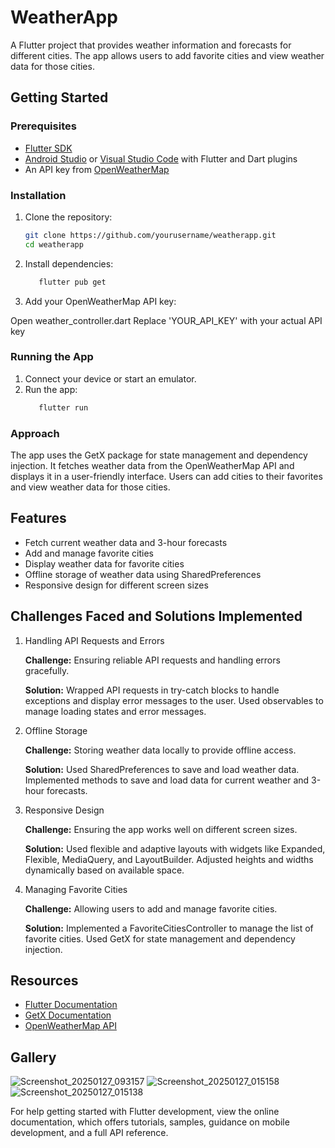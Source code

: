 # WeatherApp

A Flutter project that provides weather information and forecasts for different cities. The app allows users to add favorite cities and view weather data for those cities.

## Getting Started

### Prerequisites

- [Flutter SDK](https://flutter.dev/docs/get-started/install)
- [Android Studio](https://developer.android.com/studio) or [Visual Studio Code](https://code.visualstudio.com/) with Flutter and Dart plugins
- An API key from [OpenWeatherMap](https://openweathermap.org/api)

### Installation

1. Clone the repository:

   ```sh
   git clone https://github.com/yourusername/weatherapp.git
   cd weatherapp
   ```
2. Install dependencies:
   ```sh
      flutter pub get
   ``` 
3. Add your OpenWeatherMap API key:

Open weather_controller.dart
Replace 'YOUR_API_KEY' with your actual API key

### Running the App
1. Connect your device or start an emulator.
2. Run the app:
   ```sh
      flutter run
   ```
### Approach
The app uses the GetX package for state management and dependency injection. It fetches weather data from the OpenWeatherMap API and displays it in a user-friendly interface. Users can add cities to their favorites and view weather data for those cities.

## Features
- Fetch current weather data and 3-hour forecasts
- Add and manage favorite cities
- Display weather data for favorite cities
- Offline storage of weather data using SharedPreferences
- Responsive design for different screen sizes

## Challenges Faced and Solutions Implemented
1. Handling API Requests and Errors
   
   **Challenge:** Ensuring reliable API requests and handling errors gracefully.

   **Solution:** Wrapped API requests in try-catch blocks to handle exceptions and display error messages to the user. Used observables to manage loading states and error messages.

2. Offline Storage

   **Challenge:** Storing weather data locally to provide offline access.
   
   **Solution:** Used SharedPreferences to save and load weather data. Implemented methods to save and load data for current weather and 3-hour forecasts.

3. Responsive Design

   **Challenge:** Ensuring the app works well on different screen sizes.
   
   **Solution:** Used flexible and adaptive layouts with widgets like Expanded, Flexible, MediaQuery, and LayoutBuilder. Adjusted heights and widths dynamically based on available space.

4. Managing Favorite Cities

   **Challenge:** Allowing users to add and manage favorite cities.
   
   **Solution:** Implemented a FavoriteCitiesController to manage the list of favorite cities. Used GetX for state management and dependency injection.

## Resources
- [Flutter Documentation](https://flutter.dev/docs)
- [GetX Documentation](https://pub.dev/packages/get)
- [OpenWeatherMap API](https://openweathermap.org/api)

## Gallery
![Screenshot_20250127_093157](https://github.com/user-attachments/assets/664d4053-82f6-4684-9a89-a98c07cc1d33)
![Screenshot_20250127_015158](https://github.com/user-attachments/assets/fcb2b407-6dd7-4b12-a80c-30b53f15a856)
![Screenshot_20250127_015138](https://github.com/user-attachments/assets/ad039406-90e9-4f33-8bdc-ab793eb6db87)

For help getting started with Flutter development, view the online documentation, which offers tutorials, samples, guidance on mobile development, and a full API reference.

